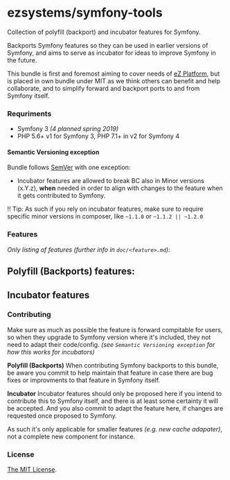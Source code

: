# ezsystems/symfony-tools
Collection of polyfill (backport) and incubator features for Symfony.

Backports Symfony features so they can be used in earlier versions of Symfony, and 
aims to serve as incubator for ideas to improve Symfony in the future.

This bundle is first and foremost aiming to cover needs of [eZ Platform](https://ezplatform.com),
but is placed in own bundle under MIT as we think others can benefit and help collaborate, and
to simplify forward and backport ports to and from Symfony itself.

### Requriments

- Symfony 3 _(4 planned spring 2019)_
- PHP 5.6+ v1 for Symfony 3, PHP 7.1+ in v2 for Symfony 4

#### Semantic Versioning exception

Bundle follows [SemVer](https://semver.org/) with one exception:
- Incubator features are allowed to break BC also in Minor versions (x.Y.z), __when__ needed in order to align with changes to the feature when it gets contributed to Symfony.


!! Tip:  As such if you rely on incubator features, make sure to require specific minor versions in composer, like `~1.1.0` or `~1.1.2 || ~1.2.0`

### Features

*Only listing of features (further info in `doc/<feature>.md`):*

**Polyfill (Backports) features:**
- 

**Incubator features**
- 


### Contributing

Make sure as much as possible the feature is forward compitable for users, so when they upgrade to Symfony version where it's included, they not need to adapt their code/config. _(see `Semantic Versioning exception` for how this works for incubators)_

**Polyfill (Backports)**
When contributing Symfony backports to this bundle, be aware you commit to help maintain that feature in case there are bug fixes or improvments to that feature in Symfony itself.

**Incubator**
Incubator features should only be proposed here if you intend to contribute this to Symfony itself, and there is at least some certainty it will be accepted. And you also commit to adapt the feature here, if changes are requested once proposed to Symfony.

As such it's only applicable for smaller features _(e.g. new cache adapater)_, not a complete new component for instance. 

### License

[The MIT License](LICENSE).
